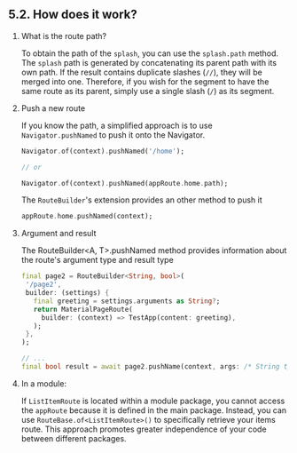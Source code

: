 ## 5.2. How does it work?

1. What is the route path?

   To obtain the path of the `splash`, you can use the `splash.path` method. The `splash` path is
   generated by concatenating its parent path with its own path. If the result contains duplicate
   slashes (`//`), they will be merged into one. Therefore, if you wish for the segment to have the
   same route as its parent, simply use a single slash (`/`) as its segment.

2. Push a new route

   If you know the path, a simplified approach is to use `Navigator.pushNamed` to push it onto the
   Navigator.

    ```dart
    Navigator.of(context).pushNamed('/home');
 
    // or
 
    Navigator.of(context).pushNamed(appRoute.home.path);
    ```

   The `RouteBuilder`'s extension provides an other method to push it

   ```dart
   appRoute.home.pushNamed(context);
   ```

3. Argument and result

   The RouteBuilder<A, T>.pushNamed method provides information about the route's argument type
   and result type

    ```dart
    final page2 = RouteBuilder<String, bool>(
     '/page2',
     builder: (settings) {
       final greeting = settings.arguments as String?;
       return MaterialPageRoute(
         builder: (context) => TestApp(content: greeting),
       );
     },
    );
    
    // ...
    final bool result = await page2.pushName(context, args: /* String type is required*/);
    ```

4. In a module:

   If `ListItemRoute` is located within a module package, you cannot access the `appRoute` because
   it is
   defined in the main package. Instead, you can use `RouteBase.of<ListItemRoute>()` to specifically
   retrieve your items route. This approach promotes greater independence of your code between
   different packages.